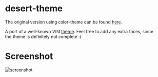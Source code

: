 desert-theme
==================

The original version using color-theme can be found
[here](https://github.com/superbobry/color-theme-desert).

A port of a well-known VIM [theme](http://www.vim.org/scripts/script.php?script_id=105). Feel free
to add any extra faces, since the theme is definitely not complete :)

Screenshot
==========
![screenshot](https://github.com/rexim/color-theme-desert/raw/master/screenshot.png)

